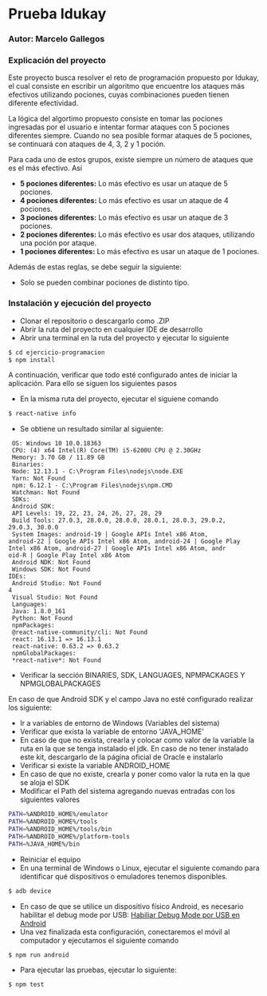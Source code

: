# Prueba Idukay

### Autor: Marcelo Gallegos

### Explicación del proyecto

Este proyecto busca resolver el reto de programación propuesto por Idukay, el cual consiste en escribir un algoritmo que encuentre los ataques más efectivos utilizando pociones, cuyas combinaciones pueden tienen diferente efectividad.

La lógica del algortimo propuesto consiste en tomar las pociones ingresadas por el usuario e intentar formar ataques con 5 pociones diferentes siempre. Cuando no sea posible formar ataques de 5 pociones, se continuará con ataques de 4, 3, 2 y 1 poción. 

Para cada uno de estos grupos, existe siempre un número de ataques que es el más efectivo. Así

* **5 pociones diferentes:** Lo más efectivo es usar un ataque de 5 pociones.
* **4 pociones diferentes:** Lo más efectivo es usar un ataque de 4 pociones.
* **3 pociones diferentes:** Lo más efectivo es usar un ataque de 3 pociones.
* **2 pociones diferentes:** Lo más efectivo es usar dos ataques, utilizando una poción por ataque.
* **1 pociones diferentes:** Lo más efectivo es usar un ataque de 1 pociones.

Además de estas reglas, se debe seguir la siguiente:

* Solo se pueden combinar pociones de distinto tipo.

### Instalación y ejecución del proyecto

* Clonar el repositorio o descargarlo como .ZIP
* Abrir la ruta del proyecto en cualquier IDE de desarrollo
* Abrir una terminal en la ruta del proyecto y ejecutar lo siguiente

```sh
$ cd ejercicio-programacion
$ npm install
```
A continuación, verificar que todo esté configurado antes de iniciar la aplicación. Para ello se siguen los siguientes pasos

* En la misma ruta del proyecto, ejecutar el siguiene comando

```sh
$ react-native info
```
* Se obtiene un resultado similar al siguiente:

```shSystem:
 OS: Windows 10 10.0.18363
 CPU: (4) x64 Intel(R) Core(TM) i5-6200U CPU @ 2.30GHz
 Memory: 3.70 GB / 11.89 GB
 Binaries:
 Node: 12.13.1 - C:\Program Files\nodejs\node.EXE
 Yarn: Not Found
 npm: 6.12.1 - C:\Program Files\nodejs\npm.CMD
 Watchman: Not Found
 SDKs:
 Android SDK:
 API Levels: 19, 22, 23, 24, 26, 27, 28, 29
 Build Tools: 27.0.3, 28.0.0, 28.0.0, 28.0.1, 28.0.3, 29.0.2,
29.0.3, 30.0.0
 System Images: android-19 | Google APIs Intel x86 Atom,
android-22 | Google APIs Intel x86 Atom, android-24 | Google Play
Intel x86 Atom, android-27 | Google APIs Intel x86 Atom, andr
oid-R | Google Play Intel x86 Atom
 Android NDK: Not Found
 Windows SDK: Not Found
IDEs:
 Android Studio: Not Found
4
 Visual Studio: Not Found
 Languages:
 Java: 1.8.0_161
 Python: Not Found
 npmPackages:
 @react-native-community/cli: Not Found
 react: 16.13.1 => 16.13.1
 react-native: 0.63.2 => 0.63.2
 npmGlobalPackages:
 *react-native*: Not Found
```
* Verificar la sección BINARIES, SDK, LANGUAGES, NPMPACKAGES Y NPMGLOBALPACKAGES

En caso de que Android SDK y el campo Java no esté configurado realizar los siguiente:

* Ir a variables de entorno de Windows (Variables del sistema)
* Verificar que exista la variable de entorno ’JAVA_HOME’
* En caso de que no exista, crearla y colocar  como valor de la variable la ruta en la que se tenga instalado el jdk. En caso de no tener instalado este kit, descargarlo de la página oficial de Oracle e instalarlo
* Verificar si existe la variable ANDROID_HOME
* En caso de que no existe, crearla y poner como valor la ruta en la que se aloja el SDK
* Modificar el Path del sistema agregando nuevas entradas con los siguientes valores

```sh
PATH=%ANDROID_HOME%/emulator
PATH=%ANDROID_HOME%/tools
PATH=%ANDROID_HOME%/tools/bin
PATH=%ANDROID_HOME%/platform-tools
PATH=%JAVA_HOME%/bin
```
* Reiniciar el equipo
* En una terminal de Windows o Linux, ejecutar el siguiente comando para identificar qué dispositivos o emuladores tenemos disponibles.

```sh
$ adb device
```
* En caso de que se utilice un dispositivo físico Android, es necesario habilitar el debug mode por USB: [Habiliar Debug Mode por USB en Android](https://www.xatakandroid.com/tutoriales/comoconectar-movil-android-al-ordenador-adb)
* Una vez finalizada esta configuración, conectaremos el móvil al computador y ejecutamos el siguiente comando
```sh
$ npm run android
```
* Para ejecutar las pruebas, ejecutar lo siguiente:
```sh
$ npm test
```





